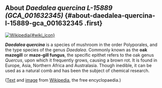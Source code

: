 About *Daedalea quercina L-15889 (GCA\_001632345)* {#about-daedalea-quercina-l-15889-gca_001632345 .first}
--------------------------------------------------

[![Wikipedia](/img/wikipedia_logo_v2_en.png){#wiki_icon}](http://en.wikipedia.org/wiki/Daedalea_quercina)

***Daedalea quercina*** is a species of mushroom in the order
Polyporales, and the type species of the genus *Daedalea*. Commonly
known as the **oak mazegill** or **maze-gill fungus**, the specific
epithet refers to the oak genus *Quercus*, upon which it frequently
grows, causing a brown rot. It is found in Europe, Asia, Northern Africa
and Australasia. Though inedible, it can be used as a natural comb and
has been the subject of chemical research.

([Text](http://en.wikipedia.org/wiki/Daedalea_quercina) and
[image](https://commons.wikimedia.org/wiki/File:Daedalea_quercina.jpg)
from [Wikipedia](http://en.wikipedia.org/), the free encyclopaedia.)
